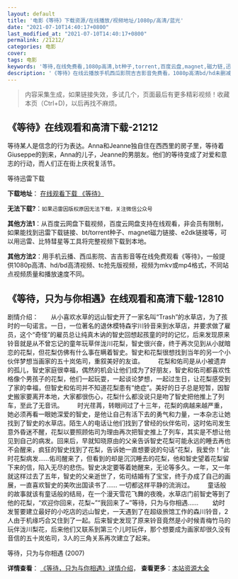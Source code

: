 ```yaml
---
layout: default
title: '电影《等待》下载资源/在线播放/视频地址/1080p/高清/蓝光'
date: "2021-07-10T14:40:17+0800"
last_modified_at: "2021-07-10T14:40:17+0800"
permalink: /21212/
categories: 电影
cover:
tags: 电影
keywords: '等待,在线免费看,1080p高清,bt种子,torrent,百度云盘,magnet,磁力链,迅雷下载资源'
description: '《等待》在线云播放手机西瓜影院吉吉影音免费看，1080p高清bd/hd未删减完整版和tc抢先枪版，mkv/mp4格式，附带bt/torrent种子、magnet/磁力链、百度云盘、网盘资源迅雷下载链接'
---
```


>内容采集生成，如果链接失效，多试几个，页面最后有更多精彩视频！收藏本页（Ctrl+D)，以后再找不麻烦。


## 《等待》在线观看和高清下载-21212

等待某人是信念的行为表达。Anna和Jeanne独自住在西西里的房子里，等待着Giuseppe的到来，Anna的儿子，Jeanne的男朋友。他们的等待变成了对爱和意志的行动，而人们正在街上庆祝复活节。


等待迅雷下载

**下载地址**： [在线观看下载 《等待》](https://www.993dy.com//vod-detail-id-27882.html) 


**无法下载?**：`如果迅雷因版权原因无法下载，关注微信公众号 `

**其他方法1**：从百度云网盘下载视频，百度云网盘支持在线观看，非会员有限制，如果能找到迅雷下载链接、bt/torrent种子、magnet磁力链接、e2dk链接等，可以用迅雷、比特彗星等工具将完整视频下载到本地。

**其他方法2**：用手机云播、西瓜影院、吉吉影音等在线免费观看《等待》，一般提供1080p高清、hd/bd高清视频、tc抢先版视频，视频为mkv或mp4格式，不同站点视频质量和播放速度不同。


## 《等待，只为与你相遇》在线观看和高清下载-12810

剧情介绍：　　从小喜欢水草的远山智史开了一家名叫“Trash”的水草店，为了孩时的一句诺言。一日，一位著名的退休模特森宇川铃音来到水草店，并要求做了雇员，这个“奇怪”的雇员总让纯真木讷的智史回想起孩童的时的记忆，后来发现原来铃音就是从不曾忘记的童年玩草伴泷川花梨，智史很兴奋，终于再次见到从小就暗恋的花梨，但花梨仿佛有什么事在瞒着智史。智史和花梨很想找到当年的另一个小伙伴梦想当画家的五十岚佑司，重叙美好的友谊。 　　花梨和佑司是从小被遗弃的孤儿，智史家庭很幸福，偶然的机会让他们成为了好朋友，智史和佑司都喜欢性格像个男孩子的花梨，他们一起玩耍，一起谈论梦想，一起过生日，让花梨感受到了家的幸福，但智史和佑司并不知道花梨患有“绝症”。美好的日子总是短暂，因智史搬家要离开本地，大家都很伤心，花梨什么都没说只是吻了智史把他推上了列车，至此了无音讯。 　　时光荏苒，转眼间过了十三年，花梨的病越来越严重，她必须再看一眼她深爱的智史，是他让自己有活下去的勇气和力量，一本杂志让她找到了智史的水草店。陌生人的电话让他们找到了曾经的伙伴佑司，这时佑司发生意外昏迷不醒，花梨以要照顾佑司为理由再次把智史推上了列车，其实是不想让他见到自己的病发。回来后，早就知晓原由的父亲告诉智史花梨可能永远的睡去再也不会醒来，疯狂的智史找到了花梨，告诉她一直想要说的句话“花梨，我爱你！”此时花梨病发……佑司醒来了，但看到的却是沉沉睡去的花梨，他和智史望着花梨留下来的信，陷入无尽的悲伤。智史决定要等着她醒来，无论等多久。一年，又一年就这样过去了五年，智史的父亲逝世了，佑司结婚有了宝宝，终于办成了自己的画展，一直喜欢智史的美吹出国读书了…… 一切都这样平静的流淌过。 　　童话般的故事就该有童话般的结局，在一个漫天雪花飞舞的夜晚，水草店门前智史等到了他的花梨，“欢迎你回来，花梨~”“我回来了~”等待，只为与你相遇…… 　　幼时发誓要建立最好的小吃店的远山智史，一天遇到了在超级旅馆工作的森川铃音，2人由于机缘巧合又住到了一起。后来智史发现了原来铃音竟然是小时候青梅竹马的玩伴泷川梨花，后来他们又联系到第三个儿时玩伴，那个想要成为画家却很久没有音信的五十岚佑司，3人的三角关系再次建立了起来。


等待，只为与你相遇 (2007)

**详情查看**： [《等待，只为与你相遇》详情介绍](/movie/12810/)， **查看更多**：[本站资源大全](/movie/t/all/)

